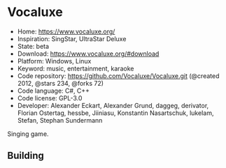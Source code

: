 # Vocaluxe

- Home: https://www.vocaluxe.org/
- Inspiration: SingStar, UltraStar Deluxe
- State: beta
- Download: https://www.vocaluxe.org/#download
- Platform: Windows, Linux
- Keyword: music, entertainment, karaoke
- Code repository: https://github.com/Vocaluxe/Vocaluxe.git (@created 2012, @stars 234, @forks 72)
- Code language: C#, C++
- Code license: GPL-3.0
- Developer: Alexander Eckart, Alexander Grund, daggeg, derivator, Florian Ostertag, hessbe, Jiiniasu, Konstantin Nasartschuk, lukeIam, Stefan, Stephan Sundermann

Singing game.

## Building

